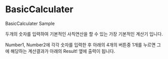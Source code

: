 # BasicCalculater

 BasicCalculater Sample

두개의 숫자를 입력하여 기본적인 사칙연산을 할 수 있는 가장 기본적인 계산기 입니다.

Number1, Number2에 각각 숫자를 입력한 후 아래의 4개의 버튼중 1개를 누르면 그에 해당하는 계산결과가
아래의 Result! 옆에 출력이 됩니다.
